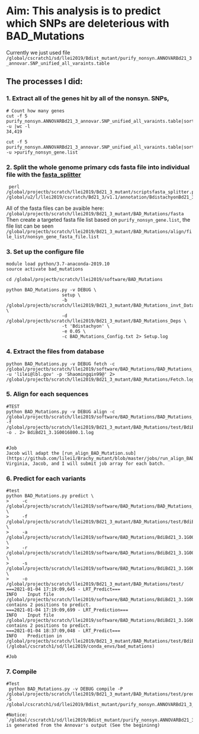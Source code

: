 # Aim: This analysis is to predict which SNPs are deleterious with BAD_Mutations
Currently we just used file 
`/global/cscratch1/sd/llei2019/Bdist_mutant/purify_nonsyn.ANNOVARBd21_3_annovar.SNP_unified_all_varaints.table`

## The processes I did:

### 1. Extract all of the genes hit by all of the nonsyn. SNPs, 

```
# Count how many genes
cut -f 5  purify_nonsyn.ANNOVARBd21_3_annovar.SNP_unified_all_varaints.table|sort -u |wc -l
34,419

cut -f 5  purify_nonsyn.ANNOVARBd21_3_annovar.SNP_unified_all_varaints.table|sort -u >purify_nonsyn_gene.list
```

### 2. Split the whole genome primary cds fasta file into individual file with the [fasta_splitter](https://github.com/lilei1/Brachy_mutant/blob/master/scripts/fasta_splitter.pl)

```
 perl /global/projectb/scratch/llei2019/Bd21_3_mutant/scriptsfasta_splitter.pl /global/u2/l/llei2019/cscratch/Bd21_3/v1.1/annotation/BdistachyonBd21_3_460_v1.1.cds_primaryTranscriptOnly.fa
```
 All of the fasta files can be avaible here: `/global/projectb/scratch/llei2019/Bd21_3_mutant/BAD_Mutations/fasta`
 Then create a targeted fasta file list based on `purify_nonsyn_gene.list`, the file list can be seen `/global/projectb/scratch/llei2019/Bd21_3_mutant/BAD_Mutations/align/file_list/nonsyn_gene_fasta_file.list`
 
 
### 3. Set up the configure file

```
module load python/3.7-anaconda-2019.10
source activate bad_mutations

cd /global/projectb/scratch/llei2019/software/BAD_Mutations

python BAD_Mutations.py -v DEBUG \
                     setup \
                     -b /global/projectb/scratch/llei2019/Bd21_3_mutant/BAD_Mutations_invt_Data \
                     -d /global/projectb/scratch/llei2019/Bd21_3_mutant/BAD_Mutations_Deps \
                     -t 'Bdistachyon' \
                     -e 0.05 \
                     -c BAD_Mutations_Config.txt 2> Setup.log
```

### 4. Extract the files from database

```
python BAD_Mutations.py -v DEBUG fetch -c /global/projectb/scratch/llei2019/software/BAD_Mutations/BAD_Mutations_Config.txt -u 'lilei@lbl.gov' -p 'Shaomingqin99@' 2> /global/projectb/scratch/llei2019/Bd21_3_mutant/BAD_Mutations/Fetch.log
```

### 5. Align for each sequences

```
#TEST
python BAD_Mutations.py -v DEBUG align -c /global/projectb/scratch/llei2019/software/BAD_Mutations/BAD_Mutations_Config.txt -f /global/projectb/scratch/llei2019/Bd21_3_mutant/BAD_Mutations/test/BdiBd21_3.1G0016800.1.fasta -o . 2> BdiBd21_3.1G0016800.1.log


#Job
Jacob will adapt the [run_align_BAD_Mutation.sub](https://github.com/lilei1/Brachy_mutant/blob/master/jobs/run_align_BAD_Mutation.sub)
Virginia, Jacob, and I will submit job array for each batch.

```

### 6. Predict for each variants

```
#test
python BAD_Mutations.py predict \
>     -c /global/projectb/scratch/llei2019/software/BAD_Mutations/BAD_Mutations_Config.txt \
>     -f /global/projectb/scratch/llei2019/Bd21_3_mutant/BAD_Mutations/test/BdiBd21_3.1G0016800.1.fasta \
>     -a /global/projectb/scratch/llei2019/software/BAD_Mutations/BdiBd21_3.1G0016800.1_MSA.fasta \
>     -r /global/projectb/scratch/llei2019/software/BAD_Mutations/BdiBd21_3.1G0016800.1.tree \
>     -s /global/projectb/scratch/llei2019/software/BAD_Mutations/BdiBd21_3.1G0016800.1.sub \
>     -o /global/projectb/scratch/llei2019/Bd21_3_mutant/BAD_Mutations/test/
===2021-01-04 17:19:09,645 - LRT_Predict===
INFO    Input file /global/projectb/scratch/llei2019/software/BAD_Mutations/BdiBd21_3.1G0016800.1.sub contains 2 positions to predict.
===2021-01-04 17:19:09,699 - LRT_Prediction===
INFO    Input file /global/projectb/scratch/llei2019/software/BAD_Mutations/BdiBd21_3.1G0016800.1.sub contains 2 positions to predict.
===2021-01-04 18:37:09,048 - LRT_Predict===
INFO    Prediction in /global/projectb/scratch/llei2019/Bd21_3_mutant/BAD_Mutations/test/BdiBd21_3.1G0016800.1_Predictions.txt
(/global/cscratch1/sd/llei2019/conda_envs/bad_mutations)

#Job
```

### 7. Compile

```
#Test
 python BAD_Mutations.py -v DEBUG compile -P /global/projectb/scratch/llei2019/Bd21_3_mutant/BAD_Mutations/test/prediction -S /global/cscratch1/sd/llei2019/Bdist_mutant/purify_nonsyn.ANNOVARBd21_3_annovar.SNP_unified_all_varaints.table

#Notice: 
`/global/cscratch1/sd/llei2019/Bdist_mutant/purify_nonsyn.ANNOVARBd21_3_annovar.SNP_unified_all_varaints.table` is generated from the Annovar's output (See the begininng) 

```